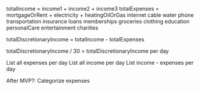 totalIncome = income1 + income2 + income3
totalExpenses = mortgageOrRent + electricity + 
heatingOilOrGas
internet
cable
water
phone
transportation
insurance
loans
memberships
groceries
clothing
education
personalCare
entertainment
charities

totalDiscretionaryIncome = totalIncome - totalExpenses

totalDiscretionaryIncome / 30 = totalDiscretionaryIncome per day

List all expenses per day
List all income per day
List income - expenses per day


After MVP?:
Categorize expenses





